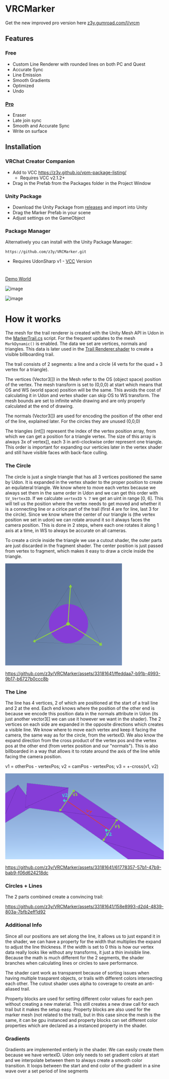 # VRCMarker

Get the new improved pro version here [z3y.gumroad.com/l/vrcm](https://z3y.gumroad.com/l/vrcm)

## Features
### Free
- Custom Line Renderer with rounded lines on both PC and Quest
- Accurate Sync
- Line Emission
- Smooth Gradients
- Optimized
- Undo

### [Pro](https://z3y.gumroad.com/l/vrcm)
- Eraser
- Late join sync
- Smooth and Accurate Sync
- Write on surface

## Installation

### VRChat Creator Companion
- Add to VCC https://z3y.github.io/vpm-package-listing/
    - Requires VCC v2.1.2+
- Drag in the Prefab from the Packages folder in the Project Window

### Unity Package

- Download the Unity Package from [releases](https://github.com/z3y/VRCMarker/releases)  and import into Unity
- Drag the Marker Prefab in your scene
- Adjust settings on the GameObject

### Package Manager
Alternatively you can install with the Unity Package Manager:
```
https://github.com/z3y/VRCMarker.git
```

- Requires UdonSharp v1 - [VCC](https://vcc.docs.vrchat.com/) Version

#

[Demo World](https://vrchat.com/home/world/wrld_df859907-113e-445b-9ec7-37c900c36c75)

![image](https://user-images.githubusercontent.com/33181641/235703413-ffb50822-af01-456f-a78a-7b9cf8307089.png)

![image](https://user-images.githubusercontent.com/33181641/194152197-a5647001-c29e-4231-a2f4-bf7858d2079a.png)


# How it works

The mesh for the trail renderer is created with the Unity Mesh API in Udon in the [MarkerTrail.cs](/Runtime/Scripts/MarkerTrail.cs) script. For the frequent updates to the mesh `MarkDynamic()` is enabled. The data we set are vertices, normals and triangles. This data is later used in the [Trail Renderer.shader](/Runtime/Shader/Trail%20Renderer.shader) to create a visible billboarding trail.

The trail consists of 2 segments: a line and a circle  (4 verts for the quad + 3 vertex for a triangle).

The vertices (Vector3[]) in the Mesh refer to the OS (object space) position of the vertex. The mesh transform is set to (0,0,0) at start which means that OS and WS (world space) position will be the same. This avoids the cost of calculating it in Udon and vertex shader can skip OS to WS transform. The mesh bounds are set to infinite while drawing and are only properly calculated at the end of drawing.

The normals (Vector3[]) are used for encoding the position of the other end of the line, explained later. For the circles they are unused (0,0,0)

The triangles (int[]) represent the index of the vertex position array, from which we can get a position for a triangle vertex. The size of this array is always 3x of vertex[], each 3 in anti-clockwise order represent one triangle. This order is important for expanding our verticies later in the vertex shader and still have visible faces with back-face culling.

### The Circle
The circle is just a single triangle that has all 3 vertices positioned the same by Udon. It is expanded in the vertex shader to the proper position to create an equilateral triangle. We know where to move each vertex because we always set them in the same order in Udon and we can get this order with `SV_VertexID`. If we calculate `vertexID % 7` we get an uint in range [0, 6]. This will tell us the position where the vertex needs to get moved and whether it is a connecting line or a cirlce part of the trail (first 4 are for line, last 3 for the circle). Since we know where the center of our triangle is (the vertex position we set in udon) we can rotate around it so it always faces the camera position. This is done in 2 steps, where each one rotates it along 1 axis at a time, in WS to always be accurate on all cameras.

To create a circle inside the triangle we use a cutout shader, the outer parts are just discarded in the fragment shader. The center position is just passed from vertex to fragment, which makes it easy to draw a circle inside the triangle.

![Circle](/Images~/circle.png)

https://github.com/z3y/VRCMarker/assets/33181641/ffeddaa7-b91b-4993-9b17-b6727b0ccc8b
### The Line
The line has 4 vertices, 2 of which are positioned at the start of a trail line and 2 at the end. Each end knows where the position of the other end is because we encode this position data in the normals attribute in Udon (its just another vector3[] we can use it however we want in the shader). The 2 vertices on each side are expanded in the opposite directions which creates a visible line. We know where to move each vertex and keep it facing the camera, the same way as for the circle, from the vertexID. We also know the expand direction from the cross product of the vertex pos and the vertex pos at the other end (from vertex position and our "normals"). This is also billboarded in a way that allows it to rotate around the axis of the line while facing the camera position.

v1 = otherPos - vertexPos; 
v2 = camPos - vertexPos;
v3 = +-cross(v1, v2)

![Line](/Images~/line.png)

https://github.com/z3y/VRCMarker/assets/33181641/61778357-57b1-47b9-bab9-f06d624218dc

### Circles + Lines
The 2 parts combined create a convincing trail:

https://github.com/z3y/VRCMarker/assets/33181641/158e8993-d2d4-4839-803a-7bfb2eff1d92

### Additional Info
Since all our positions are set along the line, it allows us to just expand it in the shader, we can have a property for the width that multiplies the expand to adjust the line thickness. If the width is set to 0 this is how our vertex data really looks like without any transforms, it just a thin invisible line. Because the math is much different for the 2 segments, the shader branches when calculating lines or circles to save performance.

 The shader cant work as transparent because of sorting issues when having multiple trasparent objects, or trails with different colors intersecting each other. The cutout shader uses alpha to coverage to create an anti-aliased trail.
 
 Property blocks are used for setting different color values for each pen without creating a new material. This still creates a new draw call for each trail but it makes the setup easy. Property blocks are also used for the marker mesh (not related to the trail), but in this case since the mesh is the same, it can be gpu instanced and property blocks can set different color properties which are declared as a instanced property in the shader.

### Gradients
Gradients are implemented entierly in the shader. We can easily create them because we have vertexID. Udon only needs to set gradient colors at start and we interpolate between them to always create a smooth color transition. It loops between the start and end color of the gradient in a sine wave over a set period of line segments

